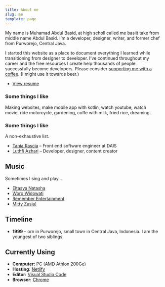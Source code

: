 ```yaml
---
title: About me
slug: me
template: page
---
```



My name is Muhamad Abdul Basid, at high scholl called me basiit take from middle name Abdul Basid. I’m a developer, designer, writer, and former chef from Purworejo, Central Java.

I started this website as a place to document everything I learned while transitioning from designer to developer. I’ve continued throughout my career and the free resources I create help thousands of people successfully become developers. Please consider [supporting me with a coffee](https://ko-fi.com/taniarascia). (I might use it towards beer.)

- [View resume](/resume)

### Some things I like

Making websites, make mobile app with kotlin, watch youtube, watch movie, ride motorcycle, gardening, coffe with milk, fried rice, dreaming.

### Some things I like

A non-exhaustive list.
- [Tania Rascia](https://www.taniarascia.com/) – Front end software engineer at DAIS
- [Luthfi Azhari](https://lthfi.netlify.app/) – Developer, designer, content creator

## Music

Sometimes I sing and play...

- [Eltasya Natasha](#)
- [Woro Widowati](#) 
- [Remember Entertainment](#)
- [Mitty Zasia)](#)

## Timeline
- **1999** – orn in Purworejo, small town in Central Java, Indonesia. I am the youngest of two siblings.

## Currently Using

- **Computer:** PC (AMD Athlon 200Ge)
- **Hosting:** [Netlify](https://netlify.com/)
- **Editor:** [Visual Studio Code](https://code.visualstudio.com/)
- **Browser:** [Chrome](https://www.google.com/intl/id_id/chrome/)
